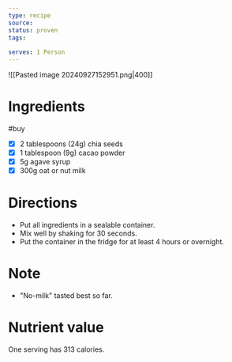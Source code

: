 ```yaml
---
type: recipe
source: 
status: proven
tags:
  
serves: 1 Person
---
```

![[Pasted image 20240927152951.png|400]]
# Ingredients
#buy
- [x] 2 tablespoons (24g) chia seeds
- [x] 1 tablespoon (9g) cacao powder
- [x] 5g agave syrup
- [x] 300g oat or nut milk
# Directions
- Put all ingredients in a sealable container.
- Mix well by shaking for 30 seconds.
- Put the container in the fridge for at least 4 hours or overnight.
# Note
- "No-milk" tasted best so far.
# Nutrient value
One serving has 313 calories.